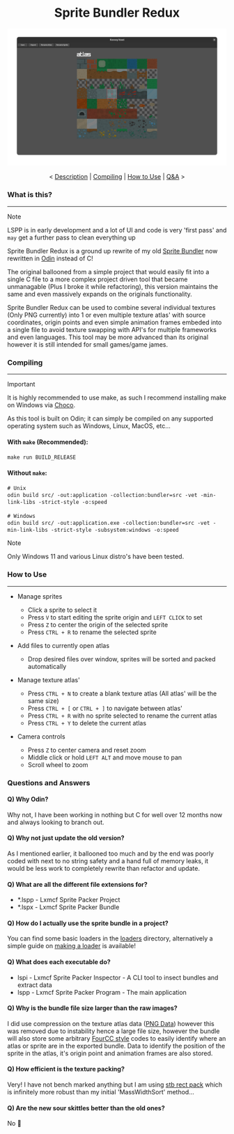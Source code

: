 <h1 align="center">Sprite Bundler Redux</h1>

<div align="center">
<img src="data/temp_demo.png"/>
</div>

<p align="center">
<
    <a href="#what-is-this">Description</a> |
    <a href="#compiling">Compiling</a> |
    <a href="#how-to-use">How to Use</a> |
    <a href="#questions-and-answers">Q&A</a>
>
</p>

### What is this?

---

> [!NOTE]
> LSPP is in early development and a lot of UI and code is very 'first pass' and `may` get a further pass to clean everything up

Sprite Bundler Redux is a ground up rewrite of my old [Sprite Bundler](https://github.com/lxmcf/sprite-bundler) now rewritten in [Odin](https://odin-lang.org/) instead of C!

The original ballooned from a simple project that would easily fit into a single C file to a more complex project driven tool that became unmanagable (Plus I broke it while refactoring), this version maintains the same and even massively expands on the originals functionality.

Sprite Bundler Redux can be used to combine several individual textures (Only PNG currently) into 1 or even multiple texture atlas' with source coordinates, origin points and even simple animation frames embeded into a single file to avoid texture swapping with API's for multiple frameworks and even languages. This tool may be more advanced than its original however it is still intended for small games/game james.

### Compiling

---

> [!IMPORTANT]
> It is highly recommended to use make, as such I recommend installing make on Windows via [Choco](https://github.com/chocolatey/choco.git).

As this tool is built on Odin; it can simply be compiled on any supported operating system such as Windows, Linux, MacOS, etc...

#### With `make` (Recommended):
```shell
make run BUILD_RELEASE
```

#### Without `make`:
```shell
# Unix
odin build src/ -out:application -collection:bundler=src -vet -min-link-libs -strict-style -o:speed

# Windows
odin build src/ -out:application.exe -collection:bundler=src -vet -min-link-libs -strict-style -subsystem:windows -o:speed
```

> [!NOTE]
> Only Windows 11 and various Linux distro's have been tested.

### How to Use

---

- Manage sprites
    - Click a sprite to select it
    - Press `V` to start editing the sprite origin and `LEFT CLICK` to set
    - Press `Z` to center the origin of the selected sprite
    - Press `CTRL + R` to rename the selected sprite

- Add files to currently open atlas
    - Drop desired files over window, sprites will be sorted and packed automatically

- Manage texture atlas'
    - Press `CTRL + N` to create a blank texture atlas (All atlas' will be the same size)
    - Press `CTRL + [` or `CTRL + ]` to navigate between atlas'
    - Press `CTRL + R` with no sprite selected to rename the current atlas
    - Press `CTRL + Y` to delete the current atlas

- Camera controls
    - Press `Z` to center camera and reset zoom
    - Middle click or hold `LEFT ALT` and move mouse to pan
    - Scroll wheel to zoom

### Questions and Answers

#### Q) Why Odin?
Why not, I have been working in nothing but C for well over 12 months now and always looking to branch out.

#### Q) Why not just update the old version?
As I mentioned earlier, it ballooned too much and by the end was poorly coded with next to no string safety and a hand full of memory leaks, it would be less work to completely rewrite than refactor and update.

#### Q) What are all the different file extensions for?
- *.lspp - Lxmcf Sprite Packer Project
- *.lspx - Lxmcf Sprite Packer Bundle

#### Q) How do I actually use the sprite bundle in a project?
You can find some basic loaders in the [loaders](/loaders) directory, alternatively a simple guide on [making a loader](/docs/make-loader.md) is available!

#### Q) What does each executable do?
- lspi - Lxmcf Sprite Packer Inspector - A CLI tool to insect bundles and extract data
- lspp - Lxmcf Sprite Packer Program - The main application

#### Q) Why is the bundle file size larger than the raw images?
I did use compression on the texture atlas data ([PNG Data](http://www.libpng.org/pub/png/)) however this was removed due to instability hence a large file size, however the bundle will also store some arbitrary [FourCC style](https://en.wikipedia.org/wiki/FourCC) codes to easily identify where an atlas or sprite are in the exported bundle. Data to identify the position of the sprite in the atlas, it's origin point and animation frames are also stored.

#### Q) How efficient is the texture packing?
Very! I have not bench marked anything but I am using [stb rect pack](https://github.com/nothings/stb) which is infinitely more robust than my initial 'MassWidthSort' method...

#### Q) Are the new sour skittles better than the old ones?
No :slightly_smiling_face:
